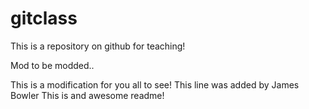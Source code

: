 gitclass
========

This is a repository on github for teaching!

Mod to be modded..

This is a modification for you all to see!
This line was added by James Bowler
This is and awesome readme!
